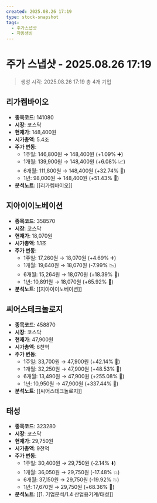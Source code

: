 ```yaml
---
created: 2025.08.26 17:19
type: stock-snapshot
tags:
  - 주가스냅샷
  - 자동생성
---
```


# 주가 스냅샷 - 2025.08.26 17:19

> 생성 시각: 2025.08.26 17:19
> 총 4개 기업


## 리가켐바이오
- **종목코드**: 141080
- **시장**: 코스닥
- **현재가**: 148,400원
- **시가총액**: 5.4조
- **주가 변동**:
  - 1주일: 146,800원 → 148,400원 (+1.09% ➕)
  - 1개월: 139,900원 → 148,400원 (+6.08% 📈)
  - 6개월: 111,800원 → 148,400원 (+32.74% 🚀)
  - 1년: 98,000원 → 148,400원 (+51.43% 🚀)
- **분석노트**: [[리가켐바이오]]


## 지아이이노베이션
- **종목코드**: 358570
- **시장**: 코스닥
- **현재가**: 18,070원
- **시가총액**: 1.1조
- **주가 변동**:
  - 1주일: 17,260원 → 18,070원 (+4.69% ➕)
  - 1개월: 19,640원 → 18,070원 (-7.99% 📉)
  - 6개월: 15,264원 → 18,070원 (+18.39% 🚀)
  - 1년: 10,891원 → 18,070원 (+65.92% 🚀)
- **분석노트**: [[지아이이노베이션]]


## 씨어스테크놀로지
- **종목코드**: 458870
- **시장**: 코스닥
- **현재가**: 47,900원
- **시가총액**: 6천억
- **주가 변동**:
  - 1주일: 33,700원 → 47,900원 (+42.14% 🚀)
  - 1개월: 32,250원 → 47,900원 (+48.53% 🚀)
  - 6개월: 13,490원 → 47,900원 (+255.08% 🚀)
  - 1년: 10,950원 → 47,900원 (+337.44% 🚀)
- **분석노트**: [[씨어스테크놀로지]]


## 태성
- **종목코드**: 323280
- **시장**: 코스닥
- **현재가**: 29,750원
- **시가총액**: 9천억
- **주가 변동**:
  - 1주일: 30,400원 → 29,750원 (-2.14% ⬇️)
  - 1개월: 36,050원 → 29,750원 (-17.48% 💥)
  - 6개월: 37,150원 → 29,750원 (-19.92% 💥)
  - 1년: 17,670원 → 29,750원 (+68.36% 🚀)
- **분석노트**: [[1. 기업분석/1.4 산업용기계/태성]]

